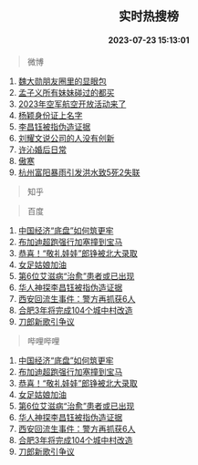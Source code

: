 <div align="center"><h2>实时热搜榜</h2><h4>2023-07-23 15:13:01</h4></div>

> 微博  

1. [魏大勋朋友圈里的显眼包](https://s.weibo.com/weibo?q=%23%E9%AD%8F%E5%A4%A7%E5%8B%8B%E6%9C%8B%E5%8F%8B%E5%9C%88%E9%87%8C%E7%9A%84%E6%98%BE%E7%9C%BC%E5%8C%85%23&t=31&band_rank=1&Refer=top)<br />
2. [孟子义所有妹妹碰过的都买](https://s.weibo.com/weibo?q=%23%E5%AD%9F%E5%AD%90%E4%B9%89%E6%89%80%E6%9C%89%E5%A6%B9%E5%A6%B9%E7%A2%B0%E8%BF%87%E7%9A%84%E9%83%BD%E4%B9%B0%23&t=31&band_rank=2&Refer=top)<br />
3. [2023年空军航空开放活动来了](https://s.weibo.com/weibo?q=%232023%E5%B9%B4%E7%A9%BA%E5%86%9B%E8%88%AA%E7%A9%BA%E5%BC%80%E6%94%BE%E6%B4%BB%E5%8A%A8%E6%9D%A5%E4%BA%86%23&t=31&band_rank=3&Refer=top)<br />
4. [杨颖身份证上名字](https://s.weibo.com/weibo?q=%E6%9D%A8%E9%A2%96%E8%BA%AB%E4%BB%BD%E8%AF%81%E4%B8%8A%E5%90%8D%E5%AD%97&t=31&band_rank=4&Refer=top)<br />
5. [李昌钰被指伪造证据](https://s.weibo.com/weibo?q=%23%E6%9D%8E%E6%98%8C%E9%92%B0%E8%A2%AB%E6%8C%87%E4%BC%AA%E9%80%A0%E8%AF%81%E6%8D%AE%23&t=31&band_rank=5&Refer=top)<br />
6. [刘耀文说公司的人没有创新](https://s.weibo.com/weibo?q=%23%E5%88%98%E8%80%80%E6%96%87%E8%AF%B4%E5%85%AC%E5%8F%B8%E7%9A%84%E4%BA%BA%E6%B2%A1%E6%9C%89%E5%88%9B%E6%96%B0%23&t=31&band_rank=6&Refer=top)<br />
7. [许沁婚后日常](https://s.weibo.com/weibo?q=%23%E8%AE%B8%E6%B2%81%E5%A9%9A%E5%90%8E%E6%97%A5%E5%B8%B8%23&t=31&band_rank=7&Refer=top)<br />
8. [傲寒](https://s.weibo.com/weibo?q=%E5%82%B2%E5%AF%92&t=31&band_rank=8&Refer=top)<br />
9. [杭州富阳暴雨引发洪水致5死2失联](https://s.weibo.com/weibo?q=%23%E6%9D%AD%E5%B7%9E%E5%AF%8C%E9%98%B3%E6%9A%B4%E9%9B%A8%E5%BC%95%E5%8F%91%E6%B4%AA%E6%B0%B4%E8%87%B45%E6%AD%BB2%E5%A4%B1%E8%81%94%23&t=31&band_rank=9&Refer=top)<br />

> 知乎  


> 百度  

1. [中国经济“底盘”如何筑更牢](https://www.baidu.com/s?wd=%E4%B8%AD%E5%9B%BD%E7%BB%8F%E6%B5%8E%E2%80%9C%E5%BA%95%E7%9B%98%E2%80%9D%E5%A6%82%E4%BD%95%E7%AD%91%E6%9B%B4%E7%89%A2&sa=fyb_news&rsv_dl=fyb_news)<br />
2. [布加迪超跑强行加塞撞到宝马](https://www.baidu.com/s?wd=%E5%B8%83%E5%8A%A0%E8%BF%AA%E8%B6%85%E8%B7%91%E5%BC%BA%E8%A1%8C%E5%8A%A0%E5%A1%9E%E6%92%9E%E5%88%B0%E5%AE%9D%E9%A9%AC&sa=fyb_news&rsv_dl=fyb_news)<br />
3. [恭喜！“敬礼娃娃”郎铮被北大录取](https://www.baidu.com/s?wd=%E6%81%AD%E5%96%9C%EF%BC%81%E2%80%9C%E6%95%AC%E7%A4%BC%E5%A8%83%E5%A8%83%E2%80%9D%E9%83%8E%E9%93%AE%E8%A2%AB%E5%8C%97%E5%A4%A7%E5%BD%95%E5%8F%96&sa=fyb_news&rsv_dl=fyb_news)<br />
4. [女足姑娘加油](https://www.baidu.com/s?wd=%E5%A5%B3%E8%B6%B3%E5%A7%91%E5%A8%98%E5%8A%A0%E6%B2%B9&sa=fyb_news&rsv_dl=fyb_news)<br />
5. [第6位艾滋病“治愈”患者或已出现](https://www.baidu.com/s?wd=%E7%AC%AC6%E4%BD%8D%E8%89%BE%E6%BB%8B%E7%97%85%E2%80%9C%E6%B2%BB%E6%84%88%E2%80%9D%E6%82%A3%E8%80%85%E6%88%96%E5%B7%B2%E5%87%BA%E7%8E%B0&sa=fyb_news&rsv_dl=fyb_news)<br />
6. [华人神探李昌钰被指伪造证据](https://www.baidu.com/s?wd=%E5%8D%8E%E4%BA%BA%E7%A5%9E%E6%8E%A2%E6%9D%8E%E6%98%8C%E9%92%B0%E8%A2%AB%E6%8C%87%E4%BC%AA%E9%80%A0%E8%AF%81%E6%8D%AE&sa=fyb_news&rsv_dl=fyb_news)<br />
7. [西安回流生事件：警方再抓获6人](https://www.baidu.com/s?wd=%E8%A5%BF%E5%AE%89%E5%9B%9E%E6%B5%81%E7%94%9F%E4%BA%8B%E4%BB%B6%EF%BC%9A%E8%AD%A6%E6%96%B9%E5%86%8D%E6%8A%93%E8%8E%B76%E4%BA%BA&sa=fyb_news&rsv_dl=fyb_news)<br />
8. [合肥3年将完成104个城中村改造](https://www.baidu.com/s?wd=%E5%90%88%E8%82%A53%E5%B9%B4%E5%B0%86%E5%AE%8C%E6%88%90104%E4%B8%AA%E5%9F%8E%E4%B8%AD%E6%9D%91%E6%94%B9%E9%80%A0&sa=fyb_news&rsv_dl=fyb_news)<br />
9. [刀郎新歌引争议](https://www.baidu.com/s?wd=%E5%88%80%E9%83%8E%E6%96%B0%E6%AD%8C%E5%BC%95%E4%BA%89%E8%AE%AE&sa=fyb_news&rsv_dl=fyb_news)<br />

> 哔哩哔哩  

1. [中国经济“底盘”如何筑更牢](https://www.baidu.com/s?wd=%E4%B8%AD%E5%9B%BD%E7%BB%8F%E6%B5%8E%E2%80%9C%E5%BA%95%E7%9B%98%E2%80%9D%E5%A6%82%E4%BD%95%E7%AD%91%E6%9B%B4%E7%89%A2&sa=fyb_news&rsv_dl=fyb_news)<br />
2. [布加迪超跑强行加塞撞到宝马](https://www.baidu.com/s?wd=%E5%B8%83%E5%8A%A0%E8%BF%AA%E8%B6%85%E8%B7%91%E5%BC%BA%E8%A1%8C%E5%8A%A0%E5%A1%9E%E6%92%9E%E5%88%B0%E5%AE%9D%E9%A9%AC&sa=fyb_news&rsv_dl=fyb_news)<br />
3. [恭喜！“敬礼娃娃”郎铮被北大录取](https://www.baidu.com/s?wd=%E6%81%AD%E5%96%9C%EF%BC%81%E2%80%9C%E6%95%AC%E7%A4%BC%E5%A8%83%E5%A8%83%E2%80%9D%E9%83%8E%E9%93%AE%E8%A2%AB%E5%8C%97%E5%A4%A7%E5%BD%95%E5%8F%96&sa=fyb_news&rsv_dl=fyb_news)<br />
4. [女足姑娘加油](https://www.baidu.com/s?wd=%E5%A5%B3%E8%B6%B3%E5%A7%91%E5%A8%98%E5%8A%A0%E6%B2%B9&sa=fyb_news&rsv_dl=fyb_news)<br />
5. [第6位艾滋病“治愈”患者或已出现](https://www.baidu.com/s?wd=%E7%AC%AC6%E4%BD%8D%E8%89%BE%E6%BB%8B%E7%97%85%E2%80%9C%E6%B2%BB%E6%84%88%E2%80%9D%E6%82%A3%E8%80%85%E6%88%96%E5%B7%B2%E5%87%BA%E7%8E%B0&sa=fyb_news&rsv_dl=fyb_news)<br />
6. [华人神探李昌钰被指伪造证据](https://www.baidu.com/s?wd=%E5%8D%8E%E4%BA%BA%E7%A5%9E%E6%8E%A2%E6%9D%8E%E6%98%8C%E9%92%B0%E8%A2%AB%E6%8C%87%E4%BC%AA%E9%80%A0%E8%AF%81%E6%8D%AE&sa=fyb_news&rsv_dl=fyb_news)<br />
7. [西安回流生事件：警方再抓获6人](https://www.baidu.com/s?wd=%E8%A5%BF%E5%AE%89%E5%9B%9E%E6%B5%81%E7%94%9F%E4%BA%8B%E4%BB%B6%EF%BC%9A%E8%AD%A6%E6%96%B9%E5%86%8D%E6%8A%93%E8%8E%B76%E4%BA%BA&sa=fyb_news&rsv_dl=fyb_news)<br />
8. [合肥3年将完成104个城中村改造](https://www.baidu.com/s?wd=%E5%90%88%E8%82%A53%E5%B9%B4%E5%B0%86%E5%AE%8C%E6%88%90104%E4%B8%AA%E5%9F%8E%E4%B8%AD%E6%9D%91%E6%94%B9%E9%80%A0&sa=fyb_news&rsv_dl=fyb_news)<br />
9. [刀郎新歌引争议](https://www.baidu.com/s?wd=%E5%88%80%E9%83%8E%E6%96%B0%E6%AD%8C%E5%BC%95%E4%BA%89%E8%AE%AE&sa=fyb_news&rsv_dl=fyb_news)<br />
